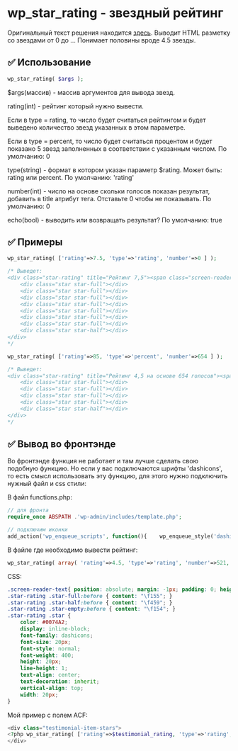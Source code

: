 # wp_star_rating - звездный рейтинг

Оригинальный текст решения находится [здесь](https://wp-kama.ru/function/wp_star_rating).
Выводит HTML разметку со звездами от 0 до ... Понимает половины вроде 4.5 звезды.

## :white_check_mark: Использование

```php
wp_star_rating( $args );
```

$args(массив) - массив аргументов для вывода звезд.

rating(int) - рейтинг который нужно вывести.

Если в type = rating, то число будет считаться рейтингом и будет выведено количество звезд указанных в этом параметре.

Если в type = percent, то число будет считаться процентом и будет показано 5 звезд заполненных в соответствии с указанным числом. По умолчанию: 0

type(string) - формат в котором указан параметр $rating. Может быть: rating или percent. По умолчанию: 'rating'

number(int) - число на основе скольки голосов показан результат, добавить в title атрибут тега. Отставьте 0 чтобы не показывать. По умолчанию: 0

echo(bool) - выводить или возвращать результат? По умолчанию: true

## :white_check_mark: Примеры

```php
wp_star_rating( ['rating'=>7.5, 'type'=>'rating', 'number'=>0 ] );

/* Выведет:
<div class="star-rating" title="Рейтинг 7,5"><span class="screen-reader-text">Рейтинг 7,5</span>
	<div class="star star-full"></div>
	<div class="star star-full"></div>
	<div class="star star-full"></div>
	<div class="star star-full"></div>
	<div class="star star-full"></div>
	<div class="star star-full"></div>
	<div class="star star-full"></div>
	<div class="star star-half"></div>
</div>
*/
```
```php
wp_star_rating( ['rating'=>85, 'type'=>'percent', 'number'=>654 ] );

/* Выведет:
<div class="star-rating" title="Рейтинг 4,5 на основе 654 голосов"><span class="screen-reader-text">Рейтинг 4,5 на основе 654 голосов</span>
	<div class="star star-full"></div>
	<div class="star star-full"></div>
	<div class="star star-full"></div>
	<div class="star star-full"></div>
	<div class="star star-half"></div>
</div>
*/
```
## :white_check_mark: Вывод во фронтэнде

Во фронтэнде функция не работает и там лучше сделать свою подобную функцию. Но если у вас подключаются шрифты 'dashicons', то есть смысл использовать эту функцию, для этого нужно подключить нужный файл и css стили:

В файл functions.php:

```php
// для фронта
require_once ABSPATH .'wp-admin/includes/template.php';

// подключим иконки
add_action('wp_enqueue_scripts', function(){    wp_enqueue_style('dashicons');    });
```

В файле где необходимо вывести рейтинг:

```php
wp_star_rating( array( 'rating'=>4.5, 'type'=>'rating', 'number'=>521, ) );
```

CSS:

```css
.screen-reader-text{ position: absolute; margin: -1px; padding: 0; height: 1px; width: 1px; overflow: hidden; clip: rect(0 0 0 0); border: 0; word-wrap: normal!important; }
.star-rating .star-full:before { content: "\f155"; }
.star-rating .star-half:before { content: "\f459"; }
.star-rating .star-empty:before { content: "\f154"; }
.star-rating .star {
	color: #0074A2;
	display: inline-block;
	font-family: dashicons;
	font-size: 20px;
	font-style: normal;
	font-weight: 400;
	height: 20px;
	line-height: 1;
	text-align: center;
	text-decoration: inherit;
	vertical-align: top;
	width: 20px;
}
```
Мой пример с полем ACF:
```php
<div class="testimonial-item-stars">
<?php wp_star_rating( ['rating'=>$testimonial_rating, 'type'=>'rating', 'number'=>0 ] );?>
</div>
```
